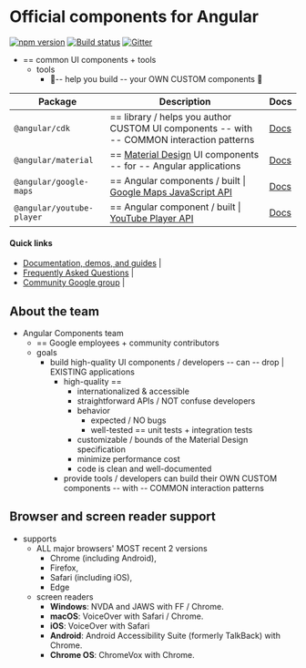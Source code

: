 # Official components for Angular
[![npm version](https://badge.fury.io/js/%40angular%2Fcdk.svg)](https://www.npmjs.com/package/@angular/cdk)
[![Build status](https://circleci.com/gh/angular/components.svg?style=svg)](https://circleci.com/gh/angular/components)
[![Gitter](https://badges.gitter.im/angular/components.svg)](https://gitter.im/angular/material2?utm_source=badge&utm_medium=badge&utm_campaign=pr-badge)

* == common UI components + tools
  * tools
    * 👀-- help you build -- your OWN CUSTOM components 👀

| Package                   | Description                                                                               | Docs                                               |
| ------------------------- |-------------------------------------------------------------------------------------------|----------------------------------------------------|
| `@angular/cdk`            | == library / helps you author CUSTOM UI components -- with -- COMMON interaction patterns | [Docs][cdk-docs]                                   |
| `@angular/material`       | == [Material Design][] UI components -- for -- Angular applications                       | [Docs][mat-docs]                                   |
| `@angular/google-maps`    | == Angular components / built  \|  [Google Maps JavaScript API][]                         | [Docs][map-docs] |
| `@angular/youtube-player` | == Angular component / built  \|   [YouTube Player API][]                                 | [Docs][ytp-docs]                                   |


#### Quick links
* [Documentation, demos, and guides][mat-docs] |
* [Frequently Asked Questions](FAQ.md) |
* [Community Google group](https://groups.google.com/forum/#!forum/angular-material2) |

## About the team

* Angular Components team
  * == Google employees + community contributors
  * goals
    * build high-quality UI components / developers -- can -- drop | EXISTING applications
      * high-quality ==
        * internationalized & accessible
        * straightforward APIs / NOT confuse developers
        * behavior
          * expected / NO bugs
          * well-tested == unit tests + integration tests
        * customizable / bounds of the Material Design specification
        * minimize performance cost
        * code is clean and well-documented
      * provide tools / developers can build their OWN CUSTOM components -- with -- COMMON interaction patterns

## Browser and screen reader support

* supports 
  * ALL major browsers' MOST recent 2 versions
    * Chrome (including Android),
    * Firefox,
    * Safari (including iOS),
    * Edge
  * screen readers
    * **Windows**: NVDA and JAWS with FF / Chrome.
    * **macOS**: VoiceOver with Safari / Chrome.
    * **iOS**: VoiceOver with Safari
    * **Android**: Android Accessibility Suite (formerly TalkBack) with Chrome.
    * **Chrome OS**: ChromeVox with Chrome.

[Material Design]: https://material.io
[Google Maps JavaScript API]: https://developers.google.com/maps/documentation/javascript/tutorial
[YouTube Player API]: https://developers.google.com/youtube/iframe_api_reference
[cdk-docs]: https://material.angular.io/cdk/categories
[mat-docs]: https://material.angular.io
[map-docs]: https://github.com/angular/components/blob/main/src/google-maps/README.md
[ytp-docs]: https://github.com/angular/components/blob/main/src/youtube-player/README.md
